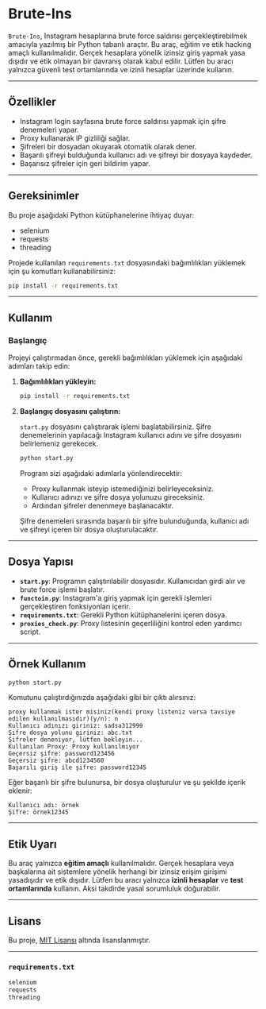 
# Brute-Ins

`Brute-Ins`, Instagram hesaplarına brute force saldırısı gerçekleştirebilmek amacıyla yazılmış bir Python tabanlı araçtır. Bu araç, eğitim ve etik hacking amaçlı kullanılmalıdır. Gerçek hesaplara yönelik izinsiz giriş yapmak yasa dışıdır ve etik olmayan bir davranış olarak kabul edilir. Lütfen bu aracı yalnızca güvenli test ortamlarında ve izinli hesaplar üzerinde kullanın.

---

## Özellikler

- Instagram login sayfasına brute force saldırısı yapmak için şifre denemeleri yapar.
- Proxy kullanarak IP gizliliği sağlar.
- Şifreleri bir dosyadan okuyarak otomatik olarak dener.
- Başarılı şifreyi bulduğunda kullanıcı adı ve şifreyi bir dosyaya kaydeder.
- Başarısız şifreler için geri bildirim yapar.

---

## Gereksinimler

Bu proje aşağıdaki Python kütüphanelerine ihtiyaç duyar:

- selenium
- requests
- threading

Projede kullanılan `requirements.txt` dosyasındaki bağımlılıkları yüklemek için şu komutları kullanabilirsiniz:

```bash
pip install -r requirements.txt
```

---

## Kullanım

### Başlangıç

Projeyi çalıştırmadan önce, gerekli bağımlılıkları yüklemek için aşağıdaki adımları takip edin:

1. **Bağımlılıkları yükleyin:**
   
   ```bash
   pip install -r requirements.txt
   ```

2. **Başlangıç dosyasını çalıştırın:**

   `start.py` dosyasını çalıştırarak işlemi başlatabilirsiniz. Şifre denemelerinin yapılacağı Instagram kullanıcı adını ve şifre dosyasını belirlemeniz gerekecek.

   ```bash
   python start.py
   ```

   Program sizi aşağıdaki adımlarla yönlendirecektir:

   - Proxy kullanmak isteyip istemediğinizi belirleyeceksiniz.
   - Kullanıcı adınızı ve şifre dosya yolunuzu gireceksiniz.
   - Ardından şifreler denenmeye başlanacaktır.

   Şifre denemeleri sırasında başarılı bir şifre bulunduğunda, kullanıcı adı ve şifreyi içeren bir dosya oluşturulacaktır.

---

## Dosya Yapısı

- **`start.py`**: Programın çalıştırılabilir dosyasıdır. Kullanıcıdan girdi alır ve brute force işlemi başlatır.
- **`functoin.py`**: Instagram'a giriş yapmak için gerekli işlemleri gerçekleştiren fonksiyonları içerir.
- **`requirements.txt`**: Gerekli Python kütüphanelerini içeren dosya.
- **`proxies_check.py`**: Proxy listesinin geçerliliğini kontrol eden yardımcı script.

---

## Örnek Kullanım

```bash
python start.py
```

Komutunu çalıştırdığınızda aşağıdaki gibi bir çıktı alırsınız:

```
proxy kullanmak ister misiniz(kendi proxy listeniz varsa tavsiye edilen kullanılmasıdır)(y/n): n
Kullanıcı adınızı giriniz: sadsa312999
Şifre dosya yolunu giriniz: abc.txt
Şifreler deneniyor, lütfen bekleyin...
Kullanılan Proxy: Proxy kullanılmıyor
Geçersiz şifre: password123456
Geçersiz şifre: abcd1234560
Başarılı giriş ile şifre: password12345
```

Eğer başarılı bir şifre bulunursa, bir dosya oluşturulur ve şu şekilde içerik eklenir:

```
Kullanıcı adı: örnek
Şifre: örnek12345
```

---

## Etik Uyarı

Bu araç yalnızca **eğitim amaçlı** kullanılmalıdır. Gerçek hesaplara veya başkalarına ait sistemlere yönelik herhangi bir izinsiz erişim girişimi yasadışıdır ve etik dışıdır. Lütfen bu aracı yalnızca **izinli hesaplar** ve **test ortamlarında** kullanın. Aksi takdirde yasal sorumluluk doğurabilir.

---

## Lisans

Bu proje, [MIT Lisansı](LICENSE) altında lisanslanmıştır.

---

### `requirements.txt`

```txt
selenium
requests
threading
```
